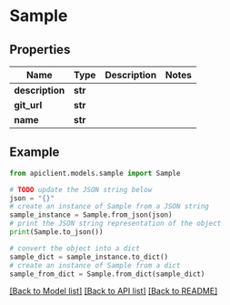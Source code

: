 # Sample


## Properties

Name | Type | Description | Notes
------------ | ------------- | ------------- | -------------
**description** | **str** |  | 
**git_url** | **str** |  | 
**name** | **str** |  | 

## Example

```python
from apiclient.models.sample import Sample

# TODO update the JSON string below
json = "{}"
# create an instance of Sample from a JSON string
sample_instance = Sample.from_json(json)
# print the JSON string representation of the object
print(Sample.to_json())

# convert the object into a dict
sample_dict = sample_instance.to_dict()
# create an instance of Sample from a dict
sample_from_dict = Sample.from_dict(sample_dict)
```
[[Back to Model list]](../README.md#documentation-for-models) [[Back to API list]](../README.md#documentation-for-api-endpoints) [[Back to README]](../README.md)


